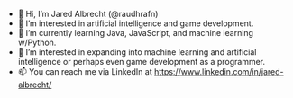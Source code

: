 - 👋 Hi, I’m Jared Albrecht (@raudhrafn)
- 👀 I’m interested in artificial intelligence and game development.
- 🌱 I’m currently learning Java, JavaScript, and machine learning w/Python.
- 💞️ I’m interested in expanding into machine learning and artificial intelligence or perhaps even game development as a programmer.
- 📫 You can reach me via LinkedIn at https://www.linkedin.com/in/jared-albrecht/

<!---
raudhrafn/raudhrafn is a ✨ special ✨ repository because its `README.md` (this file) appears on your GitHub profile.
You can click the Preview link to take a look at your changes.
--->
